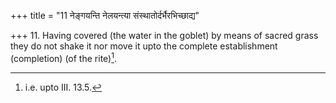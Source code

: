 +++
title = "11 नेङ्गयन्ति नेलयन्त्या संस्थातोर्दर्भैरभिच्छाद्य"

+++
11. Having covered (the water in the goblet) by means of sacred grass they do not shake it nor move it upto the complete establishment (completion) (of the rite)[^1].  

[^1]: i.e. upto III. 13.5.
